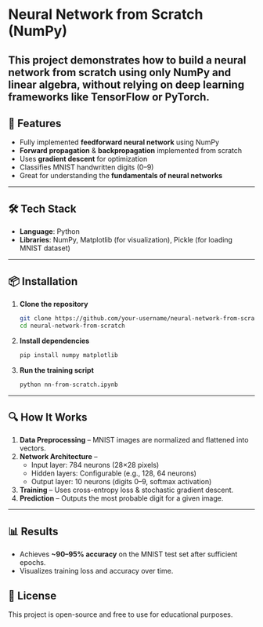 # Neural Network from Scratch (NumPy)

This project demonstrates how to build a **neural network from scratch** using only **NumPy** and linear algebra, without relying on deep learning frameworks like TensorFlow or PyTorch. 
---

## 📌 Features

- Fully implemented **feedforward neural network** using NumPy  
- **Forward propagation** & **backpropagation** implemented from scratch  
- Uses **gradient descent** for optimization  
- Classifies MNIST handwritten digits (0–9)  
- Great for understanding the **fundamentals of neural networks**

---

## 🛠️ Tech Stack

- **Language**: Python  
- **Libraries**: NumPy, Matplotlib (for visualization), Pickle (for loading MNIST dataset)

---

## 📦 Installation

1. **Clone the repository**  
   ```bash
   git clone https://github.com/your-username/neural-network-from-scratch.git
   cd neural-network-from-scratch
   ```

2. **Install dependencies**  
   ```bash
   pip install numpy matplotlib
   ```

3. **Run the training script**  
   ```bash
   python nn-from-scratch.ipynb
   ```

---

## 🔍 How It Works

1. **Data Preprocessing** – MNIST images are normalized and flattened into vectors.  
2. **Network Architecture** –  
   - Input layer: 784 neurons (28×28 pixels)  
   - Hidden layers: Configurable (e.g., 128, 64 neurons)  
   - Output layer: 10 neurons (digits 0–9, softmax activation)  
3. **Training** – Uses cross-entropy loss & stochastic gradient descent.  
4. **Prediction** – Outputs the most probable digit for a given image.

---

## 📊 Results

- Achieves **~90–95% accuracy** on the MNIST test set after sufficient epochs.  
- Visualizes training loss and accuracy over time.


## 📜 License

This project is open-source and free to use for educational purposes.
